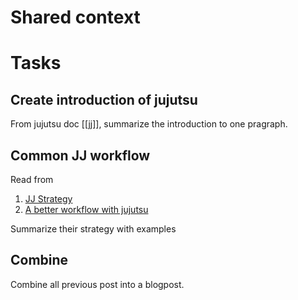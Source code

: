 # Shared context

# Tasks

## Create introduction of jujutsu

From jujutsu doc [[jj]], summarize the introduction to one pragraph.

## Common JJ workflow

Read from
1. [JJ Strategy](https://reasonablypolymorphic.com/blog/jj-strategy/index.html)
2. [A better workflow with jujutsu](https://ofcr.se/jujutsu-merge-workflow)

Summarize their strategy with examples

## Combine

Combine all previous post into a blogpost.

